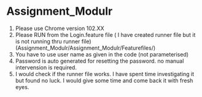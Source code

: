 # Assignment_Modulr

1. Please use Chrome version 102.XX
2. Please RUN from the Login.feature file ( I have created runner file but it is not running thru runner file) (Assignment_Modulr/Assignment_Modulr/Featurefiles/)
3. You have to use user name as given in the code (not parameterised)
4. Password is auto generated for resetting the password. no manual intervension is required.
5. I would check if the runner file works. I have spent time investigating it but found no luck. I would give some time and come back it with fresh eyes.

